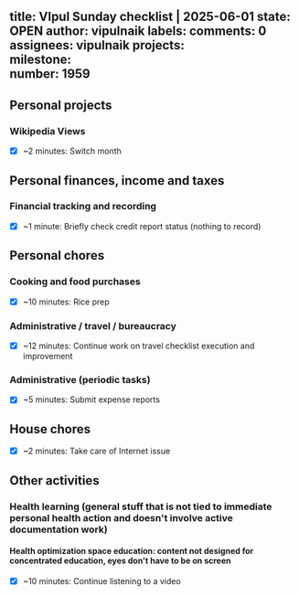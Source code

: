 title:	VIpul Sunday checklist | 2025-06-01
state:	OPEN
author:	vipulnaik
labels:	
comments:	0
assignees:	vipulnaik
projects:	
milestone:	
number:	1959
--
## Personal projects

### Wikipedia Views

- [x] ~2 minutes: Switch month

## Personal finances, income and taxes

### Financial tracking and recording

- [x] ~1 minute: Briefly check credit report status (nothing to record)

## Personal chores

### Cooking and food purchases

- [x] ~10 minutes: Rice prep

### Administrative / travel / bureaucracy

- [x] ~12 minutes: Continue work on travel checklist execution and improvement

### Administrative (periodic tasks)

- [x] ~5 minutes: Submit expense reports

## House chores

- [x]  ~2 minutes: Take care of Internet issue
## Other activities

### Health learning (general stuff that is not tied to immediate personal health action and doesn't involve active documentation work)

#### Health optimization space education: content not designed for concentrated education, eyes don't have to be on screen

- [x] ~10 minutes: Continue listening to a video
